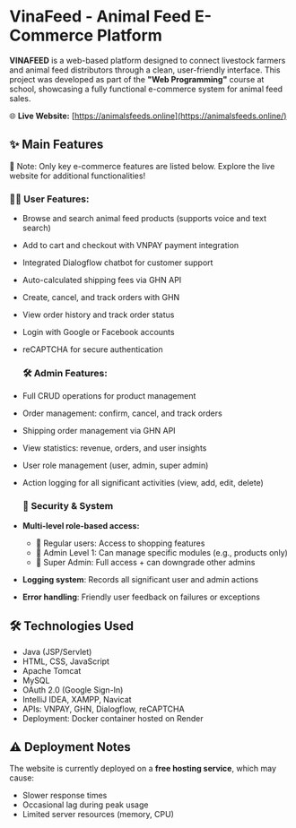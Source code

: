 # VinaFeed - Animal Feed E-Commerce Platform

**VINAFEED** is a web-based platform designed to connect livestock farmers and animal feed distributors through a clean, user-friendly interface. This project was developed as part of the **"Web Programming"** course at school, showcasing a fully functional e-commerce system for animal feed sales.

🌐 **Live Website:** [https://animalsfeeds.online](https://animalsfeeds.online/)

## ✨ Main Features
📌 Note: Only key e-commerce features are listed below. Explore the live website for additional functionalities!

### 👨‍🌾 User Features:
- Browse and search animal feed products (supports voice and text search)
- Add to cart and checkout with VNPAY payment integration
- Integrated Dialogflow chatbot for customer support
- Auto-calculated shipping fees via GHN API
- Create, cancel, and track orders with GHN
- View order history and track order status
- Login with Google or Facebook accounts
- reCAPTCHA for secure authentication

  ### 🛠️ Admin Features:
- Full CRUD operations for product management
- Order management: confirm, cancel, and track orders
- Shipping order management via GHN API
- View statistics: revenue, orders, and user insights
- User role management (user, admin, super admin)
- Action logging for all significant activities (view, add, edit, delete)

  ### 🔐 Security & System

- **Multi-level role-based access:**
  - 👤 Regular users: Access to shopping features
  - 👮 Admin Level 1: Can manage specific modules (e.g., products only)
  - 👑 Super Admin: Full access + can downgrade other admins
- **Logging system**: Records all significant user and admin actions
- **Error handling**: Friendly user feedback on failures or exceptions

## 🛠️ Technologies Used
- Java (JSP/Servlet)
- HTML, CSS, JavaScript
- Apache Tomcat
- MySQL
- OAuth 2.0 (Google Sign-In)
- IntelliJ IDEA, XAMPP, Navicat
- APIs: VNPAY, GHN, Dialogflow, reCAPTCHA
- Deployment: Docker container hosted on Render
  
## ⚠️ Deployment Notes

The website is currently deployed on a **free hosting service**, which may cause:
- Slower response times
- Occasional lag during peak usage
- Limited server resources (memory, CPU)
